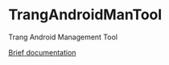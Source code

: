 TrangAndroidManTool
===================

Trang Android Management Tool

[Brief documentation](https://github.com/nguyenm02041989/TrangAndroidManTool/wiki/Brief-documentation)
